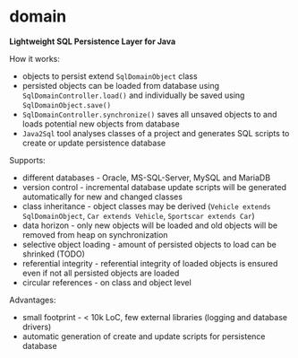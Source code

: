 # domain
**Lightweight SQL Persistence Layer for Java**

How it works:
- objects to persist extend `SqlDomainObject` class
- persisted objects can be loaded from database using `SqlDomainController.load()` and individually be saved using `SqlDomainObject.save()`
- `SqlDomainController.synchronize()` saves all unsaved objects to and loads potential new objects from database
- `Java2Sql` tool analyses classes of a project and generates SQL scripts to create or update persistence database

Supports:
- different databases - Oracle, MS-SQL-Server, MySQL and MariaDB
- version control - incremental database update scripts will be generated automatically for new and changed classes
- class inheritance - object classes may be derived (`Vehicle extends SqlDomainObject`, `Car extends Vehicle`, `Sportscar extends Car`)
- data horizon - only new objects will be loaded and old objects will be removed from heap on synchronization
- selective object loading - amount of persisted objects to load can be shrinked (TODO)
- referential integrity - referential integrity of loaded objects is ensured even if not all persisted objects are loaded
- circular references - on class and object level

Advantages:
- small footprint - < 10k LoC, few external libraries (logging and database drivers) 
- automatic generation of create and update scripts for persistence database    

